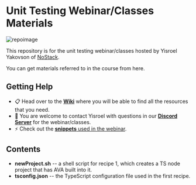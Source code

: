 ﻿# Unit Testing Webinar/Classes Materials
 
![repoimage](https://lh3.googleusercontent.com/BeJSOR_ps_Q0YUPiyWbkYFBwC4Xbr50RahrhZ48emJR5wiHjcY-Yd7RFLX_R8zyKYpYJjCftmRhnpY4-meyZW8mkWyTOtf_TdFHP5dHhOU3GO2_HP-3pKFeqMRXkYy1J3eChe_cEGGCHgQsJx0lYdnMGxAcydWNF67J6ak1qogH_yLY5gVudy_mew26TyreeS0A1de5YXEWvRF5D8Rdf6jGHUpXJIQ5PTmOcerAfAtOwz1veBe5_Itc2RsMz0wLL7hOfcPDHkCST9zVRmACQ5dZBYeRzsx3rF4NceKnmNB6vYi04BV1h9BDleMNHaqpsuopJuLnuL54aMky5nOWipFB6QIAQemT6t5I6bQ8loiZvXLWMxJfSZo_dyYQwAfnx3EUrsutmZAUQU7z-hMBclgZmQKf777Qn6hi2q6ZzBHfttcCF5cvqWA12k51UzFG360B5b26xxbxt4J7Wx0RRTTsYZD4YVPWi91y5aATKBhzNSfN8P1qcfR7Se6t7qyUvnk-nU5DlnV3zgg4TVSuLwGrxswNOr7pFXV_ZdiRgXYR7qVQevNNTAcWgTryvMaqHy9OhsjAG-YasLgNrkEUilZ0mG4dyxqrB5YFOEy-4wT03RFUB9TtIEh1YCoBS9ntjwCWeD5je1LqUcmwDq-EjPd3vg0W1F8W3e5pLEUWG417fe2FoxsGlGsyYhB3AYdNYvMJf5_N98pXD2TBZcYxTfq8=w1080-h600-no?authuser=0)
 
This repository is for the unit testing webinar/classes hosted by Yisroel Yakovson of [NoStack](https://www.nostack.net/).

You can get materials referred to in the course from here.



## Getting Help

* :clipboard: Head over to the [**Wiki**](https://github.com/YizYah/testingWebinar/wiki) where you will be able to find all the resources that you need.
* :speech_balloon: You are welcome to contact Yisroel with questions in our [**Discord Server**](https://discord.gg/rNz9HfQWYD) for the webinar/classes.
* :zap: Check out the [**snippets** used in the webinar](https://marketplace.visualstudio.com/items?itemName=YisroelYakovson.ava-recipes).

## Contents
* **newProject.sh** -- a shell script for recipe 1, which creates a TS node project that has AVA built into it.
* **tsconfig.json** -- the TypeScript configuration file used in the first recipe.
